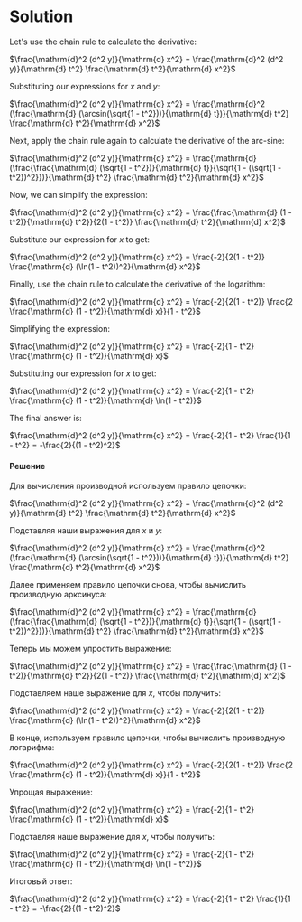 

# **Solution**

Let's use the chain rule to calculate the derivative:

$\frac{\mathrm{d}^2 (d^2 y)}{\mathrm{d} x^2} = \frac{\mathrm{d}^2 (d^2 y)}{\mathrm{d} t^2}  \frac{\mathrm{d} t^2}{\mathrm{d} x^2}$

Substituting our expressions for $x$ and $y$:

$\frac{\mathrm{d}^2 (d^2 y)}{\mathrm{d} x^2} = \frac{\mathrm{d}^2 (\frac{\mathrm{d} (\arcsin(\sqrt{1 - t^2}))}{\mathrm{d} t})}{\mathrm{d} t^2} \frac{\mathrm{d} t^2}{\mathrm{d} x^2}$

Next, apply the chain rule again to calculate the derivative of the arc-sine:

$\frac{\mathrm{d}^2 (d^2 y)}{\mathrm{d} x^2} = \frac{\mathrm{d} (\frac{\frac{\mathrm{d} (\sqrt{1 - t^2})}{\mathrm{d} t}}{\sqrt{1 - (\sqrt{1 - t^2})^2}})}{\mathrm{d} t^2} \frac{\mathrm{d} t^2}{\mathrm{d} x^2}$

Now, we can simplify the expression:

$\frac{\mathrm{d}^2 (d^2 y)}{\mathrm{d} x^2} = \frac{\frac{\mathrm{d} (1 - t^2)}{\mathrm{d} t^2}}{2(1 - t^2)} \frac{\mathrm{d} t^2}{\mathrm{d} x^2}$

Substitute our expression for $x$ to get:

$\frac{\mathrm{d}^2 (d^2 y)}{\mathrm{d} x^2} = \frac{-2}{2(1 - t^2)} \frac{\mathrm{d} (\ln(1 - t^2))^2}{\mathrm{d} x^2}$

Finally, use the chain rule to calculate the derivative of the logarithm:

$\frac{\mathrm{d}^2 (d^2 y)}{\mathrm{d} x^2} = \frac{-2}{2(1 - t^2)} \frac{2 \frac{\mathrm{d} (1 - t^2)}{\mathrm{d} x}}{1 - t^2}$

Simplifying the expression:

$\frac{\mathrm{d}^2 (d^2 y)}{\mathrm{d} x^2} = \frac{-2}{1 - t^2} \frac{\mathrm{d} (1 - t^2)}{\mathrm{d} x}$

Substituting our expression for $x$ to get:

$\frac{\mathrm{d}^2 (d^2 y)}{\mathrm{d} x^2} = \frac{-2}{1 - t^2} \frac{\mathrm{d} (1 - t^2)}{\mathrm{d} \ln(1 - t^2)}$

The final answer is:

$\frac{\mathrm{d}^2 (d^2 y)}{\mathrm{d} x^2} = \frac{-2}{1 - t^2} \frac{1}{1 - t^2} = -\frac{2}{(1 - t^2)^2}$

#### Решение

Для вычисления производной используем правило цепочки:

$\frac{\mathrm{d}^2 (d^2 y)}{\mathrm{d} x^2} = \frac{\mathrm{d}^2 (d^2 y)}{\mathrm{d} t^2}  \frac{\mathrm{d} t^2}{\mathrm{d} x^2}$

Подставляя наши выражения для $x$ и $y$:

$\frac{\mathrm{d}^2 (d^2 y)}{\mathrm{d} x^2} = \frac{\mathrm{d}^2 (\frac{\mathrm{d} (\arcsin(\sqrt{1 - t^2}))}{\mathrm{d} t})}{\mathrm{d} t^2} \frac{\mathrm{d} t^2}{\mathrm{d} x^2}$

Далее применяем правило цепочки снова, чтобы вычислить производную арксинуса:

$\frac{\mathrm{d}^2 (d^2 y)}{\mathrm{d} x^2} = \frac{\mathrm{d} (\frac{\frac{\mathrm{d} (\sqrt{1 - t^2})}{\mathrm{d} t}}{\sqrt{1 - (\sqrt{1 - t^2})^2}})}{\mathrm{d} t^2} \frac{\mathrm{d} t^2}{\mathrm{d} x^2}$

Теперь мы можем упростить выражение:

$\frac{\mathrm{d}^2 (d^2 y)}{\mathrm{d} x^2} = \frac{\frac{\mathrm{d} (1 - t^2)}{\mathrm{d} t^2}}{2(1 - t^2)} \frac{\mathrm{d} t^2}{\mathrm{d} x^2}$

Подставляем наше выражение для $x$, чтобы получить:

$\frac{\mathrm{d}^2 (d^2 y)}{\mathrm{d} x^2} = \frac{-2}{2(1 - t^2)} \frac{\mathrm{d} (\ln(1 - t^2))^2}{\mathrm{d} x^2}$

В конце, используем правило цепочки, чтобы вычислить производную логарифма:

$\frac{\mathrm{d}^2 (d^2 y)}{\mathrm{d} x^2} = \frac{-2}{2(1 - t^2)} \frac{2 \frac{\mathrm{d} (1 - t^2)}{\mathrm{d} x}}{1 - t^2}$

Упрощая выражение:

$\frac{\mathrm{d}^2 (d^2 y)}{\mathrm{d} x^2} = \frac{-2}{1 - t^2} \frac{\mathrm{d} (1 - t^2)}{\mathrm{d} x}$

Подставляя наше выражение для $x$, чтобы получить:

$\frac{\mathrm{d}^2 (d^2 y)}{\mathrm{d} x^2} = \frac{-2}{1 - t^2} \frac{\mathrm{d} (1 - t^2)}{\mathrm{d} \ln(1 - t^2)}$

Итоговый ответ:

$\frac{\mathrm{d}^2 (d^2 y)}{\mathrm{d} x^2} = \frac{-2}{1 - t^2} \frac{1}{1 - t^2} = -\frac{2}{(1 - t^2)^2}$